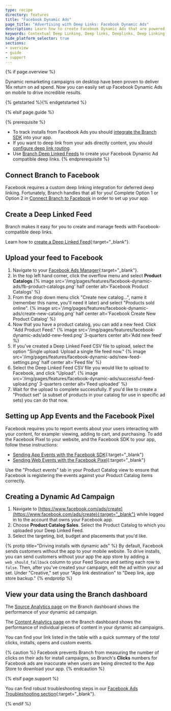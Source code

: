```yaml
---
type: recipe
directory: features
title: "Facebook Dynamic Ads"
page_title: "Advertising with Deep Links: Facebook Dynamic Ads"
description: Learn how to create Facebook Dynamic Ads that are powered by Branch Metrics deep links. It’s simple - configure the dashboard, generate links and set up your app.
keywords: Contextual Deep Linking, Deep links, Deeplinks, Deep Linking, Deeplinking, Deferred Deep Linking, Deferred Deeplinking, Google App Indexing, Google App Invites, Apple Universal Links, Apple Spotlight Search, Facebook App Links, AppLinks, Deepviews, Deep views, Advertising, Ads, Facebook Ads, Facebook Authentication
hide_platform_selector: true
sections:
- overview
- guide
- support
---
```


{% if page.overview %}

Dynamic remarketing campaigns on desktop have been proven to deliver 16x return on ad spend. Now you can easily set up Facebook Dynamic Ads on mobile to drive incredible results.

{% getstarted %}{% endgetstarted %}

{% elsif page.guide %}

{% prerequisite %}

- To track installs from Facebook Ads you should [integrate the Branch SDK]({{base.url}}/getting-started/sdk-integration-guide) into your app.
- If you want to deep link from your ads directly content, you should [configure deep link routing]({{base.url}}/getting-started/deep-link-routing).
- Use [Branch Deep Linked Feeds](/features/deep-linked-feeds) to create your Facebook Dynamic Ad compatible deep links.
{% endprerequisite %}

## Connect Branch to Facebook

Facebook requires a custom deep linking integration for deferred deep linking. Fortunately, Branch handles that all for you! Complete Option 1 or Option 2 in [Connect Branch to Facebook](https://dev.branch.io/features/facebook-ads/guide/ios/#connect-branch-to-facebook) in order to set up your app.

## Create a Deep Linked Feed

Branch makes it easy for you to create and manage feeds with Facebook-compatible deep links.

Learn how to [create a Deep Linked Feed](/features/deep-linked-feeds/guide){:target="_blank"}.

## Upload your feed to Facebook

1. Navigate to your [Facebook Ads Manager](https://www.facebook.com/ads/manager/){:target="_blank"}.
1. In the top left hand corner, click the overflow menu and select **Product Catalogs**.{% image src='/img/pages/features/facebook-dynamic-ads/fb-product-catalogs.png' half center alt='Facebook Product Catalogs' %}
1. From the drop down menu click "Create new catalog...", name it (remember this name, you'll need it later) and select "Products sold online". {% image src='/img/pages/features/facebook-dynamic-ads/create-new-catalog.png' half center alt='Facebook Create New Product Catalog' %}
1. Now that you have a product catalog, you can add a new feed. Click "Add Product Feed." {% image src='/img/pages/features/facebook-dynamic-ads/add-new-feed.png' 3-quarters center alt='Add new feed' %}
1. If you've created a Deep Linked Feed CSV file to upload, select the option "Single upload: Upload a single file feed now." {% image src='/img/pages/features/facebook-dynamic-ads/new-feed-settings.png' half center alt='Feed file' %}
1. Select the Deep Linked Feed CSV file you would like to upload to Facebook, and click "Upload". {% image src='/img/pages/features/facebook-dynamic-ads/successful-feed-upload.png' 3-quarters center alt='Feed uploaded' %}
1. Wait for the upload to complete successfully. If you'd like to create a "Product set" (a subset of products in your catalog for use in specific ad sets) you can do that now.

## Setting up App Events and the Facebook Pixel

Facebook requires you to report events about your users interacting with your content, for example: viewing, adding to cart, and purchasing. To add the Facebook Pixel to your website, and the Facebook SDK to your app, follow these instructions:

- [Sending App Events with the Facebook SDK](https://developers.facebook.com/docs/app-events){:target="_blank"}
- [Sending Web Events with the Facebook Pixel](https://developers.facebook.com/docs/marketing-api/facebook-pixel/v2.8){:target="_blank"}

Use the "Product events" tab in your Product Catalog view to ensure that Facebook is registering the events against your Product Catalog items correctly.

## Creating a Dynamic Ad Campaign

1. Navigate to [https://www.facebook.com/ads/create](https://www.facebook.com/ads/create){:target="_blank"} while logged in to the account that owns your Facebook app.
1. Choose **Product Catalog Sales**. Select the Product Catalog to which you uploaded your Deep Linked Feed.
1. Select the targeting, bid, budget and placements that you'd like.

{% protip title="Driving installs with dynamic ads" %}
By default, Facebook sends customers without the app to your mobile website. To drive installs, you can send customers without your app the app store by adding a `web_should_fallback` column to your Feed Source and setting each row to `false`. Then, after you've created your campaign, edit the ad within your ad set. Under "Creative," set your "App link destination" to "Deep link, app store backup."
{% endprotip %}

## View your data using the Branch dashboard

The [Source Analytics page](https://dashboard.branch.io/analytics/source) on the Branch dashboard shows the performance of your dynamic ad campaign. 

The [Content Analytics page](https://dashboard.branch.io/analytics/content) on the Branch dashboard shows the performance of individual pieces of content in your dynamic ad campaigns.

You can find your link listed in the table with a quick summary of the _total_ clicks, installs, opens and custom events. 

{% caution %}
Facebook prevents Branch from measuring the number of clicks on their ads for install campaigns, so Branch's **Clicks** numbers for Facebook ads are inaccurate when users are being directed to the App Store to download your app.
{% endcaution %}

{% elsif page.support %}

You can find robust troubleshooting steps in our [Facebook Ads Troubleshooting section](/features/facebook-ads/support){:target="_blank"}. 

{% endif %}
